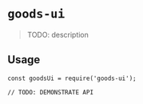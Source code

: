 # `goods-ui`

> TODO: description

## Usage

```
const goodsUi = require('goods-ui');

// TODO: DEMONSTRATE API
```
